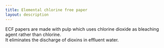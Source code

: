 ```yaml
---
title: Elemental chlorine free paper
layout: description
---
```


ECF papers are made with pulp which uses chlorine dioxide as bleaching agent rather than chlorine.  
It eliminates the discharge of dioxins in effluent water.